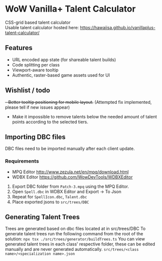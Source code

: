 # WoW Vanilla+ Talent Calculator

CSS-grid based talent calculator  
Usable talent calculator hosted here: https://hawaiisa.github.io/vanillaplus-talent-calculator/
## Features

- URL encoded app state (for shareable talent builds)
- Code splitting per class
- Viewport-aware tooltip
- Authentic, raster-based game assets used for UI

## Wishlist / todo  
 
~~- Better tooltip positioning for mobile layout.~~ (Attempted fix implemented, please tell if new issues appear)
- Make it impossible to remove talents below the needed amount of talent points according to the selected tiers.

## Importing DBC files
DBC files need to be imported manually after each client update.
### Requirements
- MPQ Editor http://www.zezula.net/en/mpq/download.html
- WDBX Editor https://github.com/WowDevTools/WDBXEditor

1. Export DBC folder from `Patch-3.mpq` using the MPQ Editor.
2. Open `Spell.dbc` in WDBX Editor and Export -> To Json
3. Repeat for `SpellIcon.dbc`, `Talent.dbc`
4. Place exported jsons to `src/trees/DBC`

## Generating Talent Trees
Trees are generated based on dbc files located at in src/trees/DBC
To generate talent trees run the following command from the root of the solution:
`npx tsx ./src/trees/generator/buildTrees.ts`
You can view generated talent trees in each class' respective folder, these can be edited manually and are never generated automatically.
`src/trees/<class name>/<specialization name>.json`